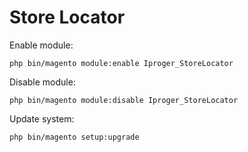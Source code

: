 # Store Locator

Enable module:
```
php bin/magento module:enable Iproger_StoreLocator
```

Disable module:
```
php bin/magento module:disable Iproger_StoreLocator
```

Update system:
```
php bin/magento setup:upgrade
```
